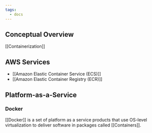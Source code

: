 ```yaml
---
tags:
  - docs
---
```

## Conceptual Overview 
[[Containerization]]


## AWS Services

- [[Amazon Elastic Container Service (ECS)]]
- [[Amazon Elastic Container Registry (ECR)]]

## Platform-as-a-Service
### Docker
[[Docker]] is a set of platform as a service products that use OS-level virtualization to deliver software in packages called [[Containers]].